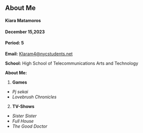 ## About Me
#### Kiara Matamoros
#### December 15,2023
#### Period: 5

**Email:** KIaram4@nycstudents.net

**School:** High School of Telecommunications Arts and Technology

**About Me:**

1. **Games**
* _Pj sekai_
* _Lovebrush Chronicles_

2. **TV-Shows**
* _Sister Sister_
* _Full House_
* _The Good Doctor_











